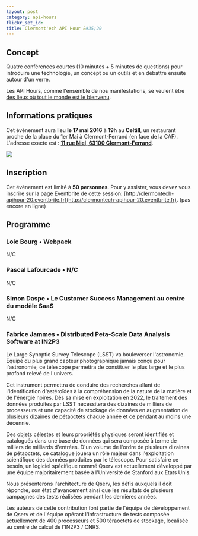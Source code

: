 ```yaml
---
layout: post
category: api-hours
flickr_set_id:
title: Clermont'ech API Hour &#35;20
---
```


## Concept

Quatre conférences courtes (10 minutes + 5 minutes de questions) pour
introduire une technologie, un concept ou un outils et en débattre ensuite
autour d'un verre.

Les API Hours, comme l'ensemble de nos manifestations, se veulent être [des
lieux où tout le monde est le bienvenu](/code-of-conduct.html).

## Informations pratiques

Cet événement aura lieu **le 17 mai 2016** à **19h** au **Celtill**, un
restaurant proche de la place du 1er Mai à Clermont-Ferrand (en face de la
CAF). L'adresse exacte est : [**11 rue Niel, 63100
Clermont-Ferrand**](https://maps.google.fr/maps?ie=UTF8&cid=3358887464373546188&q=Celtill).

[![](http://maps.googleapis.com/maps/api/staticmap?center=Celtill&size=600x400&sensor=false&markers=color:red|45.78431,3.10160)](https://maps.google.fr/maps?ie=UTF8&cid=3358887464373546188&q=Celtill)

## Inscription

Cet événement est limité à **50 personnes**.  Pour y assister, vous devez vous
inscrire sur la page Eventbrite de cette session:
[http://clermontech-apihour-20.eventbrite.fr](http://clermontech-apihour-20.eventbrite.fr).
(pas encore en ligne)


<!--
<iframe  src="http://eventbrite.fr/tickets-external?eid=22174866623&ref=etckt" frameborder="0" height="214" width="100%" vspace="0" hspace="0" marginheight="5" marginwidth="5" scrolling="auto" allowtransparency="true"></iframe>
-->

## Programme

### Loic Bourg • Webpack

N/C

### Pascal Lafourcade • N/C

N/C

### Simon Daspe • Le Customer Success Management au centre du modèle SaaS

N/C

### Fabrice Jammes • Distributed Peta-Scale Data Analysis Software at IN2P3

Le Large Synoptic Survey Telescope (LSST) va bouleverser l'astronomie. Équipé du
plus grand capteur photographique jamais conçu pour l'astronomie, ce télescope
permettra de constituer le plus large et le plus profond relevé de l'univers.

Cet instrument permettra de conduire des recherches allant de l'identification
d'astéroïdes à la compréhension de la nature de la matière et de l'énergie
noires. Dès sa mise en exploitation en 2022, le traitement des données produites
par LSST nécessitera des dizaines de milliers de processeurs et une capacité de
stockage de données en augmentation de plusieurs dizaines de pétaoctets chaque
année et ce pendant au moins une décennie.

Des objets célestes et leurs propriétés physiques seront identifiés et
catalogués dans une base de données qui sera composée à terme de milliers de
milliards d'entrées. D'un volume de l'ordre de plusieurs dizaines de pétaoctets,
ce catalogue jouera un rôle majeur dans l'exploitation scientifique des données
produites par le télescope. Pour satisfaire ce besoin, un logiciel spécifique
nommé Qserv est actuellement développé par une équipe majoritairement basée à
l'Université de Stanford aux Etats Unis.

Nous présenterons l'architecture de Qserv, les défis auxquels il doit répondre,
son état d'avancement ainsi que les résultats de plusieurs campagnes des tests
réalisées pendant les dernières années.

Les auteurs de cette contribution font partie de l'équipe de développement de
Qserv et de l'équipe opérant l'infrastructure de tests composée actuellement de
400 processeurs et 500 téraoctets de stockage, localisée au centre de calcul de
l'IN2P3 / CNRS.
